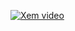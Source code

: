 [![Xem video](https://img.youtube.com/vi/IES1_34fSvY/maxresdefault.jpg)](https://www.youtube.com/watch?v=IES1_34fSvY)
